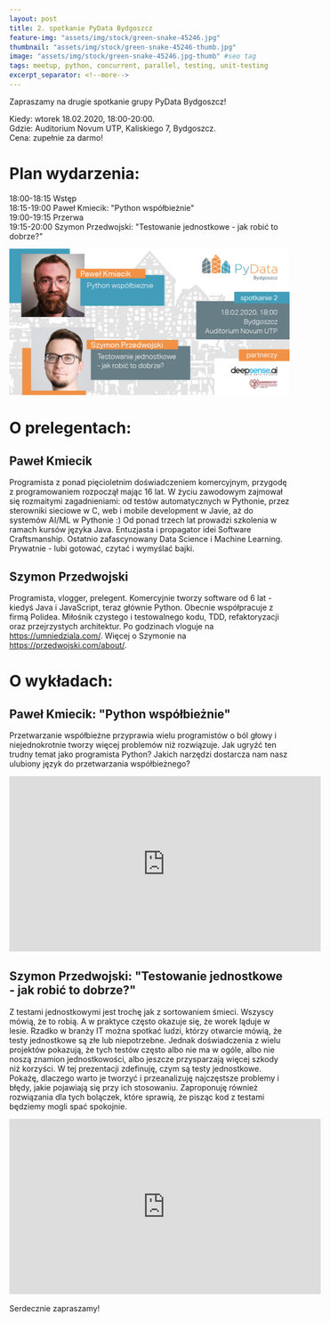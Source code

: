 ```yaml
---
layout: post
title: 2. spotkanie PyData Bydgoszcz
feature-img: "assets/img/stock/green-snake-45246.jpg"
thumbnail: "assets/img/stock/green-snake-45246-thumb.jpg"
image: "assets/img/stock/green-snake-45246.jpg-thumb" #seo tag
tags: meetup, python, concurrent, parallel, testing, unit-testing
excerpt_separator: <!--more-->
---
```


Zapraszamy na drugie spotkanie grupy PyData Bydgoszcz!

Kiedy: wtorek 18.02.2020, 18:00-20:00.  
Gdzie: Auditorium Novum UTP, Kaliskiego 7, Bydgoszcz.  
Cena: zupełnie za darmo!  
<!--more-->
# Plan wydarzenia:

18:00-18:15 Wstęp  
18:15-19:00 Paweł Kmiecik: "Python współbieżnie"  
19:00-19:15 Przerwa  
19:15-20:00 Szymon Przedwojski: "Testowanie jednostkowe - jak robić to dobrze?"  

![Meetup image](/assets/img/meetups/2020.02-fb.jpg)

# O prelegentach:

## Paweł Kmiecik
Programista z ponad pięcioletnim doświadczeniem komercyjnym, przygodę z programowaniem rozpoczął mając 16 lat.
W  życiu zawodowym zajmował się rozmaitymi zagadnieniami: od testów automatycznych w Pythonie, przez sterowniki sieciowe w C, web i mobile development w Javie, aż do systemów AI/ML w Pythonie :)
Od ponad trzech lat prowadzi szkolenia w ramach kursów języka Java. Entuzjasta i propagator idei Software Craftsmanship.
Ostatnio zafascynowany Data Science i Machine Learning.
Prywatnie - lubi gotować, czytać i wymyślać bajki.

## Szymon Przedwojski
Programista, vlogger, prelegent. Komercyjnie tworzy software od 6 lat - kiedyś Java i JavaScript, teraz głównie Python. Obecnie współpracuje z firmą Polidea.
Miłośnik czystego i testowalnego kodu, TDD, refaktoryzacji oraz przejrzystych architektur.
Po godzinach vloguje na https://umniedziala.com/.
Więcej o Szymonie na https://przedwojski.com/about/.

# O wykładach:

## Paweł Kmiecik: "Python współbieżnie"
Przetwarzanie współbieżne przyprawia wielu programistów o ból głowy i niejednokrotnie tworzy więcej problemów niż rozwiązuje. Jak ugryźć ten trudny temat jako programista Python? Jakich narzędzi dostarcza nam nasz ulubiony język do przetwarzania współbieżnego?

<iframe width="560" height="315" src="https://www.youtube.com/embed/wbGeP9SLrm8" frameborder="0" allow="accelerometer; autoplay; encrypted-media; gyroscope; picture-in-picture" allowfullscreen></iframe>

## Szymon Przedwojski: "Testowanie jednostkowe - jak robić to dobrze?"
Z testami jednostkowymi jest trochę jak z sortowaniem śmieci. Wszyscy mówią, że to robią. A w praktyce często okazuje się, że worek ląduje w lesie.
Rzadko w branży IT można spotkać ludzi, którzy otwarcie mówią, że testy jednostkowe są złe lub niepotrzebne. Jednak doświadczenia z wielu projektów pokazują, że tych testów często albo nie ma w ogóle, albo nie noszą znamion jednostkowości, albo jeszcze przysparzają więcej szkody niż korzyści.
W tej prezentacji zdefinuję, czym są testy jednostkowe. Pokażę, dlaczego warto je tworzyć i przeanalizuję najczęstsze problemy i błędy, jakie pojawiają się przy ich stosowaniu. Zaproponuję również rozwiązania dla tych bolączek, które sprawią, że pisząc kod z testami będziemy mogli spać spokojnie.

<iframe width="560" height="315" src="https://www.youtube.com/embed/1sfVBxTZxcM" frameborder="0" allow="accelerometer; autoplay; encrypted-media; gyroscope; picture-in-picture" allowfullscreen></iframe>

Serdecznie zapraszamy!
